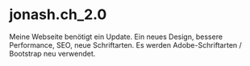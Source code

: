 # jonash.ch_2.0
Meine Webseite benötigt ein Update. Ein neues Design, bessere Performance, SEO, neue Schriftarten. Es werden Adobe-Schriftarten / Bootstrap neu verwendet. 
